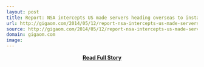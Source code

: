 ```yaml
---
layout: post
title: Report: NSA intercepts US made servers heading overseas to install surveillance hooks
url: http://gigaom.com/2014/05/12/report-nsa-intercepts-us-made-servers-heading-overseas-to-install-surveillance-hooks/
source: http://gigaom.com/2014/05/12/report-nsa-intercepts-us-made-servers-heading-overseas-to-install-surveillance-hooks/
domain: gigaom.com
image: 
---
```


<p></p>
<center><p><a href="http://gigaom.com/2014/05/12/report-nsa-intercepts-us-made-servers-heading-overseas-to-install-surveillance-hooks/" style='padding:25px; font-sze:18px; font-weight: bold;'>Read Full Story</a></p></center>

